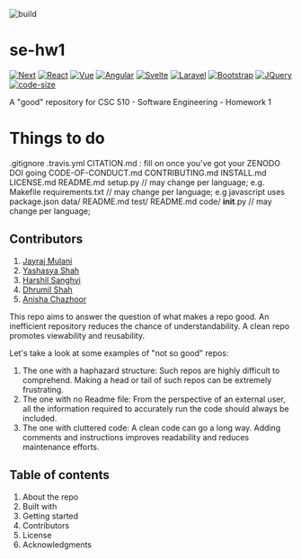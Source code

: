![build](https://github.com/jayrajmulani/se-hw1/action-a/workflows/main.yml/badge.svg)

# se-hw1

[![Next][next.js]][next-url] [![React][react.js]][react-url] [![Vue][vue.js]][vue-url] [![Angular][angular.io]][angular-url] [![Svelte][svelte.dev]][svelte-url] [![Laravel][laravel.com]][laravel-url] [![Bootstrap][bootstrap.com]][bootstrap-url] [![JQuery][jquery.com]][jquery-url] [![code-size]][code-size]


[next.js]: https://img.shields.io/badge/next.js-000000?style=for-the-badge&logo=nextdotjs&logoColor=white
[next-url]: https://nextjs.org/
[react.js]: https://img.shields.io/badge/React-20232A?style=for-the-badge&logo=react&logoColor=61DAFB
[react-url]: https://reactjs.org/
[vue.js]: https://img.shields.io/badge/Vue.js-35495E?style=for-the-badge&logo=vuedotjs&logoColor=4FC08D
[vue-url]: https://vuejs.org/
[angular.io]: https://img.shields.io/badge/Angular-DD0031?style=for-the-badge&logo=angular&logoColor=white
[angular-url]: https://angular.io/
[svelte.dev]: https://img.shields.io/badge/Svelte-4A4A55?style=for-the-badge&logo=svelte&logoColor=FF3E00
[svelte-url]: https://svelte.dev/
[laravel.com]: https://img.shields.io/badge/Laravel-FF2D20?style=for-the-badge&logo=laravel&logoColor=white
[laravel-url]: https://laravel.com
[bootstrap.com]: https://img.shields.io/badge/Bootstrap-563D7C?style=for-the-badge&logo=bootstrap&logoColor=white
[bootstrap-url]: https://getbootstrap.com
[jquery.com]: https://img.shields.io/badge/jQuery-0769AD?style=for-the-badge&logo=jquery&logoColor=white
[jquery-url]: https://jquery.com
[code-size]: https://img.shields.io/github/languages/code-size/jayrajmulani/group2-se-hw1

A "good" repository for CSC 510 - Software Engineering - Homework 1

# Things to do

.gitignore
.travis.yml
CITATION.md : fill on once you've got your ZENODO DOI going
CODE-OF-CONDUCT.md
CONTRIBUTING.md
INSTALL.md
LICENSE.md
README.md
setup.py // may change per language; e.g. Makefile
requirements.txt // may change per language; e.g javascript uses package.json
data/
README.md
test/
README.md
code/
**init**.py // may change per language;

## Contributors
1. [Jayraj Mulani](https://github.com/jayrajmulani)
2. [Yashasya Shah](https://github.com/Yashasya)
3. [Harshil Sanghvi](https://github.com/Harshil47)
4. [Dhrumil Shah](https://github.com/Dhrumil0310)
5. [Anisha Chazhoor](https://github.com/anishasc99)




This repo aims to answer the question of what makes a repo good. An inefficient repository reduces the chance of understandability. A clean repo promotes viewability and reusability.

Let's take a look at some examples of "not so good" repos:

1. The one with a haphazard structure: Such repos are highly difficult to comprehend. Making a head or tail of such repos can be extremely frustrating.
2. The one with no Readme file: From the perspective of an external user, all the information required to accurately run the code should always be included.
3. The one with cluttered code: A clean code can go a long way. Adding comments and instructions improves readability and reduces maintenance efforts.

## Table of contents

1. About the repo
2. Built with
3. Getting started
4. Contributors
5. License
6. Acknowledgments

